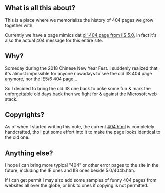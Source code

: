 ## What is all this about?
This is a place where we memorialize the history of 404 pages we grow together with.

Currently we have a page mimics dat [ol' 404 page from IIS 5.0](404.html), in fact it's also the actual 404 message for this entire site.

## Why?
Someday during the 2018 Chinese New Year Fest. I suddenly realized that it's almost impossible for anyone nowadays to see the old IIS 404 page anymore, nor the IE5/6 404 page...

So I decided to bring the old IIS one back to poke some fun & mark the unforgettable old days back then we fight for & against the Microsoft web stack.

## Copyrights?
As of when I started writing this note, the current [404.html](404.html) is completely handcrafted, tho I put some effort into it to make the page looks identical to the old one.

## Anything else?
I hope I can bring more typical "404" or other error pages to the site in the future, including the IE ones and IIS ones beside 5.0/404b.htm.

If I can get permit I may also add some samples of funny 404 pages from websites all over the globe, or link to ones if copying is not permitted.
